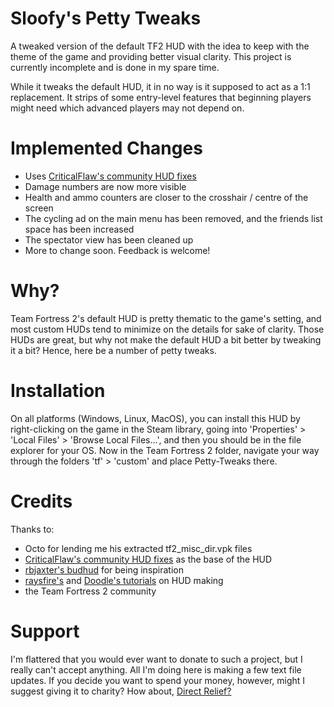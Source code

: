 # Sloofy's Petty Tweaks
A tweaked version of the default TF2 HUD with the idea to keep with the theme of the game and providing better visual clarity. This project is currently incomplete and is done in my spare time.

While it tweaks the default HUD, it in no way is it supposed to act as a 1:1 replacement. It strips of some entry-level features that beginning players might need which advanced players may not depend on.

# Implemented Changes
- Uses [CriticalFlaw's community HUD fixes](https://github.com/CriticalFlaw/TF2-HUD-Fix)
- Damage numbers are now more visible
- Health and ammo counters are closer to the crosshair / centre of the screen
- The cycling ad on the main menu has been removed, and the friends list space has been increased
- The spectator view has been cleaned up
- More to change soon. Feedback is welcome!

# Why?
Team Fortress 2's default HUD is pretty thematic to the game's setting, and most custom HUDs tend to minimize on the details for sake of clarity. Those HUDs are great, but why not make the default HUD a bit better by tweaking it a bit? Hence, here be a number of petty tweaks.

# Installation
On all platforms (Windows, Linux, MacOS), you can install this HUD by right-clicking on the game in the Steam library, going into 'Properties' > 'Local Files' > 'Browse Local Files...', and then you should be in the file explorer for your OS. Now in the Team Fortress 2 folder, navigate your way through the folders 'tf' > 'custom' and place Petty-Tweaks there.

# Credits
Thanks to:
- Octo for lending me his extracted tf2_misc_dir.vpk files
- [CriticalFlaw's community HUD fixes](https://github.com/CriticalFlaw/TF2-HUD-Fix) as the base of the HUD
- [rbjaxter's budhud](https://github.com/rbjaxter/budhud) for being inspiration
- [raysfire's](https://www.youtube.com/playlist?list=PL5eNrB8RrXXuV3P1nv6NnwF-tCL_KnJIs) and [Doodle's tutorials](http://doodlesstuff.com/?p=tf2hud&page=started) on HUD making
- the Team Fortress 2 community

# Support
I'm flattered that you would ever want to donate to such a project, but I really can't accept anything. All I'm doing here is making a few text file updates. If you decide you want to spend your money, however, might I suggest giving it to charity? How about, [Direct Relief?](https://www.directrelief.org/)
